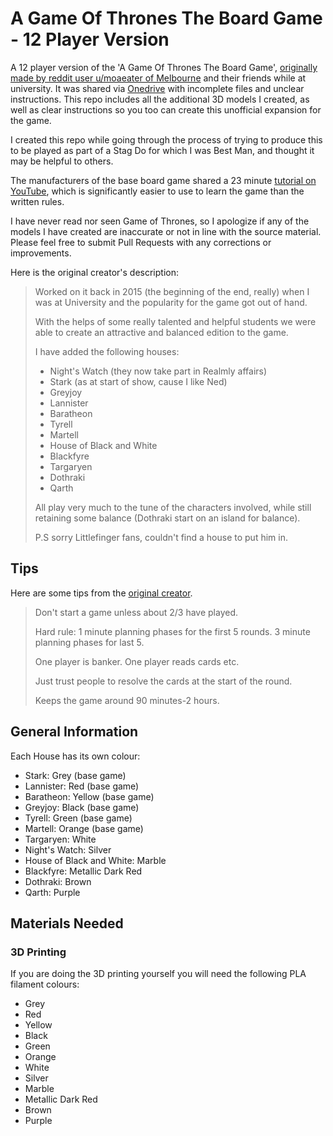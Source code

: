 # A Game Of Thrones The Board Game - 12 Player Version

A 12 player version of the 'A Game Of Thrones The Board Game', [originally made by reddit user u/moaeater of Melbourne](https://www.reddit.com/r/asoiaf/comments/dp5haj/spoilers_main_hey_guys_i_made_a_12_player_got/) and their friends while at university. It was shared via [Onedrive](https://onedrive.live.com/?redeem=aHR0cHM6Ly8xZHJ2Lm1zL2YvcyFBaWsza3BScURPSFpnLUVBREdaX0hsMWVYaEdHZVE&id=D9E10C6A94923729%2161568&cid=D9E10C6A94923729) with incomplete files and unclear instructions. This repo includes all the additional 3D models I created, as well as clear instructions so you too can create this unofficial expansion for the game.

I created this repo while going through the process of trying to produce this to be played as part of a Stag Do for which I was Best Man, and thought it may be helpful to others.

The manufacturers of the base board game shared a 23 minute [tutorial on YouTube](https://www.youtube.com/watch?v=X0XRVTacNxI&ab_channel=FantasyFlightGames), which is significantly easier to use to learn the game than the written rules.

I have never read nor seen Game of Thrones, so I apologize if any of the models I have created are inaccurate or not in line with the source material. Please feel free to submit Pull Requests with any corrections or improvements.

Here is the original creator's description:

> Worked on it back in 2015 (the beginning of the end, really) when I was at University and the popularity for the game got out of hand.
>
> With the helps of some really talented and helpful students we were able to create an attractive and balanced edition to the game.
>
> I have added the following houses:
>
> - Night's Watch (they now take part in Realmly affairs)
> - Stark (as at start of show, cause I like Ned)
> - Greyjoy
> - Lannister
> - Baratheon
> - Tyrell
> - Martell
> - House of Black and White
> - Blackfyre
> - Targaryen
> - Dothraki
> - Qarth
>
> All play very much to the tune of the characters involved, while still retaining some balance (Dothraki start on an island for balance).
>
> P.S sorry Littlefinger fans, couldn't find a house to put him in.

## Tips

Here are some tips from the [original creator](https://www.reddit.com/r/boardgames/comments/dp5oqq/not_sure_if_the_game_of_thrones_board_game_is/).

> Don't start a game unless about 2/3 have played.
>
> Hard rule: 1 minute planning phases for the first 5 rounds. 3 minute planning phases for last 5.
>
> One player is banker. One player reads cards etc.
>
> Just trust people to resolve the cards at the start of the round.
>
> Keeps the game around 90 minutes-2 hours.

## General Information

Each House has its own colour:

- Stark: Grey (base game)
- Lannister: Red (base game)
- Baratheon: Yellow (base game)
- Greyjoy: Black (base game)
- Tyrell: Green (base game)
- Martell: Orange (base game)
- Targaryen: White
- Night's Watch: Silver
- House of Black and White: Marble
- Blackfyre: Metallic Dark Red
- Dothraki: Brown
- Qarth: Purple

## Materials Needed

### 3D Printing

If you are doing the 3D printing yourself you will need the following PLA filament colours:

- Grey
- Red
- Yellow
- Black
- Green
- Orange
- White
- Silver
- Marble
- Metallic Dark Red
- Brown
- Purple

